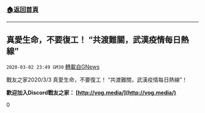 ###  [:house:返回首頁](https://github.com/ourhimalayas/txt)
---

## 真愛生命，不要復工！ “共渡難關，武漢疫情每日熱線”
`2020-03-02 23:49 GM30` [轉載自GNews](https://gnews.org/zh-hant/130064/)

戰友之家2020/3/3 真愛生命，不要復工！ “共渡難關，武漢疫情每日熱線”！



**歡迎加入Discord戰友之家： [http://vog.media/](http://vog.media/)**

0

